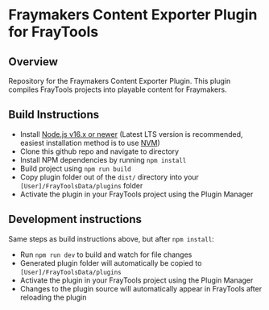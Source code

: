 # Fraymakers Content Exporter Plugin for FrayTools

## Overview

Repository for the Fraymakers Content Exporter Plugin. This plugin compiles FrayTools projects into playable content for Fraymakers.

## Build Instructions

* Install [Node.js v16.x or newer](https://nodejs.org/en/) (Latest LTS version is recommended, easiest installation method is to use [NVM](https://github.com/nvm-sh/nvm))
* Clone this github repo and navigate to directory
* Install NPM dependencies by running `npm install`
* Build project using `npm run build`
* Copy plugin folder out of the `dist/` directory into your `[User]/FrayToolsData/plugins` folder
* Activate the plugin in your FrayTools project using the Plugin Manager

## Development instructions

Same steps as build instructions above, but after `npm install`:

* Run `npm run dev` to build and watch for file changes
* Generated plugin folder will automatically be copied to `[User]/FrayToolsData/plugins`
* Activate the plugin in your FrayTools project using the Plugin Manager
* Changes to the plugin source will automatically appear in FrayTools after reloading the plugin
